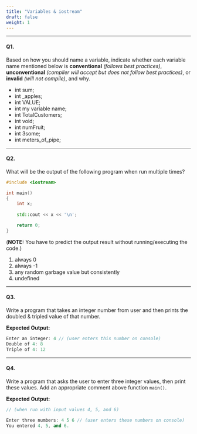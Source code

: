 ```yaml
---
title: "Variables & iostream"
draft: false
weight: 1
---
```


---

#### Q1.

Based on how you should name a variable, indicate whether each variable name mentioned below is **conventional** _(follows best practices)_, **unconventional** _(compiler will accept but does not follow best practices)_, or **invalid** _(will not compile)_, and why.

- int sum;
- int _apples;
- int VALUE;
- int my variable name;
- int TotalCustomers;
- int void;
- int numFruit;
- int 3some;
- int meters_of_pipe;

---

#### Q2.

What will be the output of the following program when run multiple times?

```cpp
#include <iostream>

int main()
{
    int x;
    
    std::cout << x << '\n';

    return 0;
}
```

(**NOTE:** You have to predict the output result without running/executing the code.)

<ol class="lower-alpha-ol">
    <li>always 0</li>
    <li>always -1</li>
    <li>any random garbage value but consistently</li>
    <li>undefined</li>
</ol>

---

#### Q3.

Write a program that takes an integer number from user and then prints the doubled & tripled value of that number.

**Expected Output:**

```cpp
Enter an integer: 4 // (user enters this number on console)
Double of 4: 8
Triple of 4: 12
```

---

#### Q4.

Write a program that asks the user to enter three integer values, then print these values. Add an appropriate comment above function `main()`.

**Expected Output:**

```cpp
// (when run with input values 4, 5, and 6)

Enter three numbers: 4 5 6 // (user enters these numbers on console)
You entered 4, 5, and 6.
```